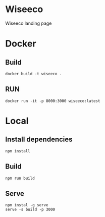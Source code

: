 # Wiseeco

Wiseeco landing page

# Docker

## Build

```
docker build -t wiseeco .
```

## RUN

```
docker run -it -p 8000:3000 wiseeco:latest
```

# Local

## Install dependencies

```
npm install
```

## Build

```
npm run build
```

## Serve

```
npm instal -g serve
serve -s build -p 3000
```
